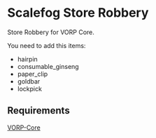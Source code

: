 # Scalefog Store Robbery

Store Robbery for VORP Core. 

You need to add this items:

- hairpin
- consumable_ginseng
- paper_clip
- goldbar
- lockpick

## Requirements
[VORP-Core](https://github.com/VORPCORE/VORP-Core/releases)
